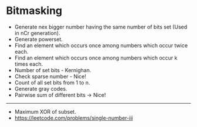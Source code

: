 # Bitmasking

- Generate nex bigger number having the same number of bits set (Used in nCr generation).
- Generate powerset.
- Find an element which occurs once among numbers which occur twice each.
- Find an element which occurs once among numbers which occur k times each.
- Number of set bits - Kernighan.
- Check sparse number - Nice!
- Count of all set bits from 1 to n.
- Generate gray codes.
- Pairwise sum of different bits -> Nice!

----

- Maximum XOR of subset.
- https://leetcode.com/problems/single-number-iii
